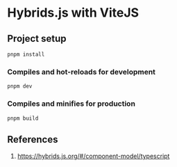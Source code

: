 # Hybrids.js with ViteJS

## Project setup
```
pnpm install
```

### Compiles and hot-reloads for development
```
pnpm dev
```

### Compiles and minifies for production
```
pnpm build
```

## References
1. https://hybrids.js.org/#/component-model/typescript
